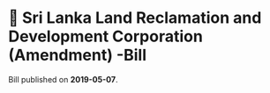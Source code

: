 # 📄  Sri Lanka Land Reclamation and Development Corporation (Amendment) -Bill

Bill published on **2019-05-07**.
